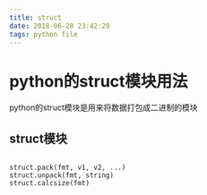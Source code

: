 ```yaml
---
title: struct
date: 2018-06-28 23:42:29
tags: python file
---
```

# python的struct模块用法
python的struct模块是用来将数据打包成二进制的模块

## struct模块
```

struct.pack(fmt, v1, v2, ...)
struct.unpack(fmt, string)
struct.calcsize(fmt)
```

